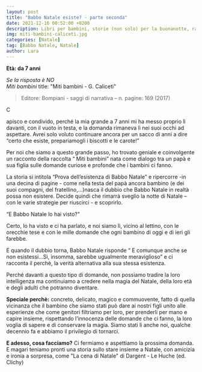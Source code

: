 ```yaml
---
layout: post
title: "Babbo Natale esiste? - parte seconda"
date: 2021-12-16 00:52:00 +0200
description: Libri per bambini, storie (non solo) per la buonanotte, racconti e letture per giocare e leggere con i bimbi.
img: miti-bambini-caliceti.jpg
categories: [Natale]
tag: [Babbo Natale, Natale]
author: Lara
---
```


**Età: da 7 anni**

*Se la risposta è NO*   
*Miti bambini*
title: "Miti bambini - G. Caliceti"

> Editore: Bompiani - saggi di narrativa – n. pagine: 169 (2017) 

<p><span class="dropcap">C</span></p>apisco e condivido, perché la mia grande a 7 anni mi ha messo proprio lì davanti, con il vuoto in testa, e la domanda rimaneva lì nei suoi occhi ad aspettare. 
Avrei solo voluto continuare ancora per un sacco di anni a dire “certo che esiste, prepariamogli i biscotti e le carote!”

Per noi che siamo a questo grande passo, ho trovato geniale e coinvolgente un racconto della raccolta “ Miti bambini” nata come dialogo tra un papà e sua figlia sulle domande curiose e profonde che i bambini ci fanno. 

La storia si intitola “Prova dell’esistenza di Babbo Natale” e ripercorre -in una decina di pagine - come nella testa del papà ancora bambino (e dei suoi compagni, del fratellino,…)nasca il dubbio che Babbo Natale in realtà possa non esistere.
Decide quindi che rimarrà sveglio la notte di Natale – con le varie strategie per riuscirci - e scoprirlo.

“E Babbo Natale lo hai visto?"

Certo, lo ha visto e ci ha parlato, e noi siamo lì, vicino al lettino, con le orecchie tese e con le mille domande che ogni bambino di oggi e di ieri gli farebbe.

E quando il dubbio torna, Babbo Natale risponde “ E comunque anche se non esistessi…Sì, insomma, sarebbe ugualmente meraviglioso” e ci racconta il perchè, la verità alternativa alla sua stessa esistenza.

Perché davanti a questo tipo di domande, non possiamo tradire la loro intelligenza ma continuiamo a credere nella magia del Natale, della loro età e degli adulti che potranno diventare.


**Speciale perchè:** concreto, delicato, magico e commuovente, fatto di quella vicinanza che il bambino che siamo stati può dare ai nostri figli unito alle esperienze che come genitori filtriamo per loro, per prenderli per mano e capire insieme, rispettando l’innocenza delle domande che ci fanno, la loro voglia di sapere e di conservare la magia. Siamo stati lì anche noi, qualche decennio fa e abbiamo il privilegio di tornarci.

**E adesso, cosa facciamo?** Ci fermiamo e aspettiamo la prossima domanda. E magari teniamo pronti una storia sullo stare insieme a Natale, con amicizia e ironia a sorpresa, come "La cena di Natale" di Dargent - Le Huche (ed. Clichy)

